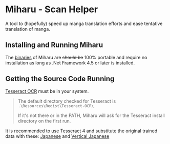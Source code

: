 # Miharu - Scan Helper

A tool to (hopefully) speed up manga translation efforts and ease tentative translation of manga.

## Installing and Running Miharu

The [binaries](https://github.com/Ynscription/ScanHelper/releases) of Miharu are ~~should be~~ 100% portable and require no installation as long as .Net Framework 4.5 or later is installed.

## Getting the Source Code Running

[Tesseract OCR](https://github.com/tesseract-ocr/tesseract#installing-tesseract) must be in your system.

> The default directory checked for Tesseract is `.\Resources\Redist\Tesseract-OCR\`
> 
>If it's not there or in the PATH, Miharu will ask for the Tesseract install directory on the first run.



It is recommended to use Tesseract 4 and substitute the original trained data with these:
 [Japanese](https://github.com/tesseract-ocr/tessdata_best/blob/master/jpn.traineddata) and [Vertical Japanese](https://github.com/tesseract-ocr/tessdata_best/blob/master/jpn_vert.traineddata)

